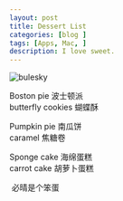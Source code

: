 ```yaml
---
layout: post
title: Dessert List 
categories: [blog ]
tags: [Apps, Mac, ]
description: I love sweet.
---
```


![bulesky](http://i.imgur.com/WMLm7zW.jpg)

Boston pie 波士顿派     
butterfly cookies 蝴蝶酥

Pumpkin pie 南瓜饼          
caramel 焦糖卷 

Sponge cake 海绵蛋糕   
carrot cake 胡萝卜蛋糕  

 必晴是个笨蛋
